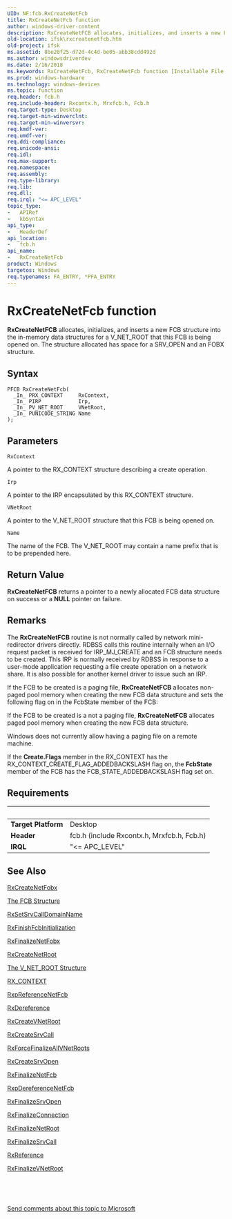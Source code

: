 ```yaml
---
UID: NF:fcb.RxCreateNetFcb
title: RxCreateNetFcb function
author: windows-driver-content
description: RxCreateNetFCB allocates, initializes, and inserts a new FCB structure into the in-memory data structures for a V_NET_ROOT that this FCB is being opened on. The structure allocated has space for a SRV_OPEN and an FOBX structure.
old-location: ifsk\rxcreatenetfcb.htm
old-project: ifsk
ms.assetid: 8be20f25-d72d-4c4d-be05-abb38cdd492d
ms.author: windowsdriverdev
ms.date: 2/16/2018
ms.keywords: RxCreateNetFcb, RxCreateNetFcb function [Installable File System Drivers], fcb/RxCreateNetFcb, ifsk.rxcreatenetfcb, rxref_d5f0cde4-daba-475d-9a63-b56047cc24e2.xml
ms.prod: windows-hardware
ms.technology: windows-devices
ms.topic: function
req.header: fcb.h
req.include-header: Rxcontx.h, Mrxfcb.h, Fcb.h
req.target-type: Desktop
req.target-min-winverclnt: 
req.target-min-winversvr: 
req.kmdf-ver: 
req.umdf-ver: 
req.ddi-compliance: 
req.unicode-ansi: 
req.idl: 
req.max-support: 
req.namespace: 
req.assembly: 
req.type-library: 
req.lib: 
req.dll: 
req.irql: "<= APC_LEVEL"
topic_type:
-	APIRef
-	kbSyntax
api_type:
-	HeaderDef
api_location:
-	fcb.h
api_name:
-	RxCreateNetFcb
product: Windows
targetos: Windows
req.typenames: FA_ENTRY, *PFA_ENTRY
---
```



# RxCreateNetFcb function
<b>RxCreateNetFCB</b> allocates, initializes, and inserts a new FCB structure into the in-memory data structures for a V_NET_ROOT that this FCB is being opened on. The structure allocated has space for a SRV_OPEN and an FOBX structure.

## Syntax

````
PFCB RxCreateNetFcb(
  _In_ PRX_CONTEXT     RxContext,
  _In_ PIRP            Irp,
  _In_ PV_NET_ROOT     VNetRoot,
  _In_ PUNICODE_STRING Name
);
````

## Parameters

`RxContext`

A pointer to the RX_CONTEXT structure describing a create operation.

`Irp`

A pointer to the IRP encapsulated by this RX_CONTEXT structure.

`VNetRoot`

A pointer to the V_NET_ROOT structure that this FCB is being opened on.

`Name`

The name of the FCB. The V_NET_ROOT may contain a name prefix that is to be prepended here.


## Return Value

<b>RxCreateNetFCB</b> returns a pointer to a newly allocated FCB data structure on success or a <b>NULL</b> pointer on failure.

## Remarks

The <b>RxCreateNetFCB</b> routine is not normally called by network mini-redirector drivers directly. RDBSS calls this routine internally when an I/O request packet is received for IRP_MJ_CREATE and an FCB structure needs to be created. This IRP is normally received by RDBSS in response to a user-mode application requesting a file create operation on a network share. It is also possible for another kernel driver to issue such an IRP. 

If the FCB to be created is a paging file, <b>RxCreateNetFCB</b> allocates non-paged pool memory when creating the new FCB data structure and sets the following flag on in the FcbState member of the FCB:



If the FCB to be created is a not a paging file, <b>RxCreateNetFCB</b> allocates paged pool memory when creating the new FCB data structure. 

Windows does not currently allow having a paging file on a remote machine.

If the <b>Create.Flags</b> member in the RX_CONTEXT has the RX_CONTEXT_CREATE_FLAG_ADDEDBACKSLASH flag on, the <b>FcbState</b> member of the FCB has the FCB_STATE_ADDEDBACKSLASH flag set on.

## Requirements
| &nbsp; | &nbsp; |
| ---- |:---- |
| **Target Platform** | Desktop |
| **Header** | fcb.h (include Rxcontx.h, Mrxfcb.h, Fcb.h) |
| **IRQL** | "<= APC_LEVEL" |

## See Also

<a href="..\fcb\nf-fcb-rxcreatenetfobx.md">RxCreateNetFobx</a>



<a href="https://docs.microsoft.com/en-us/windows-hardware/drivers/ifs/the-fcb-structure">The FCB Structure</a>



<a href="..\rxprocs\nf-rxprocs-rxsetsrvcalldomainname.md">RxSetSrvCallDomainName</a>



<a href="..\fcb\nf-fcb-rxfinishfcbinitialization.md">RxFinishFcbInitialization</a>



<a href="..\fcb\nf-fcb-rxfinalizenetfobx.md">RxFinalizeNetFobx</a>



<a href="..\fcb\nf-fcb-rxcreatenetroot.md">RxCreateNetRoot</a>



<a href="https://msdn.microsoft.com/866eba91-13b6-4b15-93de-4f627a635c92">The V_NET_ROOT Structure</a>



<a href="..\rxcontx\ns-rxcontx-_rx_context.md">RX_CONTEXT</a>



<a href="..\fcb\nf-fcb-rxpreferencenetfcb.md">RxpReferenceNetFcb</a>



<a href="..\rxprocs\nf-rxprocs-rxdereference.md">RxDereference</a>



<a href="..\fcb\nf-fcb-rxcreatevnetroot.md">RxCreateVNetRoot</a>



<a href="..\fcb\nf-fcb-rxcreatesrvcall.md">RxCreateSrvCall</a>



<a href="..\rxprocs\nf-rxprocs-rxforcefinalizeallvnetroots.md">RxForceFinalizeAllVNetRoots</a>



<a href="..\fcb\nf-fcb-rxcreatesrvopen.md">RxCreateSrvOpen</a>



<a href="..\rxprocs\nf-rxprocs-rxfinalizenetfcb.md">RxFinalizeNetFcb</a>



<a href="..\fcb\nf-fcb-rxpdereferencenetfcb.md">RxpDereferenceNetFcb</a>



<a href="..\fcb\nf-fcb-rxfinalizesrvopen.md">RxFinalizeSrvOpen</a>



<a href="..\rxprocs\nf-rxprocs-rxfinalizeconnection.md">RxFinalizeConnection</a>



<a href="..\fcb\nf-fcb-rxfinalizenetroot.md">RxFinalizeNetRoot</a>



<a href="..\fcb\nf-fcb-rxfinalizesrvcall.md">RxFinalizeSrvCall</a>



<a href="..\rxprocs\nf-rxprocs-rxreference.md">RxReference</a>



<a href="..\fcb\nf-fcb-rxfinalizevnetroot.md">RxFinalizeVNetRoot</a>



 

 

<a href="mailto:wsddocfb@microsoft.com?subject=Documentation%20feedback [ifsk\ifsk]:%20RxCreateNetFCB function%20 RELEASE:%20(2/16/2018)&amp;body=%0A%0APRIVACY STATEMENT%0A%0AWe use your feedback to improve the documentation. We don't use your email address for any other purpose, and we'll remove your email address from our system after the issue that you're reporting is fixed. While we're working to fix this issue, we might send you an email message to ask for more info. Later, we might also send you an email message to let you know that we've addressed your feedback.%0A%0AFor more info about Microsoft's privacy policy, see http://privacy.microsoft.com/en-us/default.aspx." title="Send comments about this topic to Microsoft">Send comments about this topic to Microsoft</a>